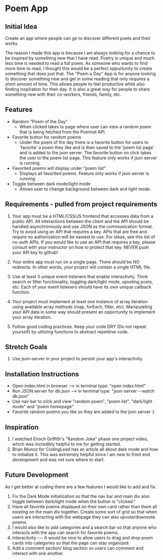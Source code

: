 # Poem App

## Initial Idea

Create an app where people can go to discover different poets and their works.

The reason I made this app is because I am always looking for a chance to be inspired by something new that I have read. Poetry is unique and much less time is needed to read a full poem. As someone who wants to find more time to read, I thought this would be a perfect oppurtunity to create something that does just that. The "Poem a Day" App is for anyone looking to discover something new and get in some reading that only requires a short amount of time. This allows people to feel productive while also finding inspiration for their day. It is also a great way for people to share something new with their co-workers, friends, family, etc.

## Features

- Random "Poem of the Day"
  - When clicked takes to page where user can view a random poem that is being fetched from the Poemist API.
- Favorite button for random poems
  - Under the poem of the day there is a favorite button for users to 'favorite' a poem they like and is then saved to the 'poem list page' and is added to the json server. The favorite button on click takes the user to the poem list page. This feature only works if json server is running.
- Favorited poems will display under "poem list"
  - Displays all favorited poems. Feature only works if json server is running.
- Toggle between dark mode/light mode
  - Allows user to change background between dark and light mode.

## Requirements - pulled from project requirements

1. Your app must be a HTML/CSS/JS frontend that accesses data from a public API. All interactions between the client and the API should be handled asynchronously and use JSON as the communication format. Try to avoid using an API that requires a key. APIs that are free and require no authorization will be easiest to use. For ideas, see this list of no-auth APIs. If you would like to use an API that requires a key, please consult with your instructor on how to protect that key. NEVER push your API key to github!

2. Your entire app must run on a single page. There should be NO redirects. In other words, your project will contain a single HTML file.

3. Use at least 3 unique event-listeners that enable interactivity. Think search or filter functionality, toggling dark/light mode, upvoting posts, etc. Each of your event listeners should have its own unique callback function.

4. Your project must implement at least one instance of array iteration using available array methods (map, forEach, filter, etc). Manipulating your API data in some way should present an opportunity to implement your array iteration.

5. Follow good coding practices. Keep your code DRY (Do not repeat yourself) by utilizing functions to abstract repetitive code.

## Stretch Goals

1. Use json-server in your project to persist your app's interactivity.

## Installation Instructions

- Open index.html in browser --> in terminal type: "open index.html"
- Run JSON server for db.json --> in terminal type: "json-server --watch db.json"
- Use nav bar to click and view "random poem", "poem list", "dark/light mode" and "poem homepage"
- Favorite random poems you like so they are added to the json server :)

## Inspiration

1. I watched Enoch Griffith's "Random Joke" phase one project video, which was incredibly helpful to me for getting started.
2. Brian Munoz for CodingLead has an article all about dark mode and how to initialize it. This was extremely helpful since I am new to front end development and was not sure where to start.

## Future Development

As I get better at coding there are a few features I would like to add and fix.

1. Fix the Dark Mode initialization so that the nav bar and main div also toggle between dark/light mode when the button is "clicked."
2. Have all favorite poems displayed on their own card rather than them all existing on the main div together. Create some sort of grid so that when users are interacting with the webpage they can also upvote/downvote poems.
3. I would also like to add categories and a search bar so that anyone who interacts with the app can search for favorite poems.
4. Interactivity --- It would be nice to allow users to drag and drop poem cards into categories so that the page can stay organized.
5. Add a comment section/ blog section so users can comment and interact with one another.

